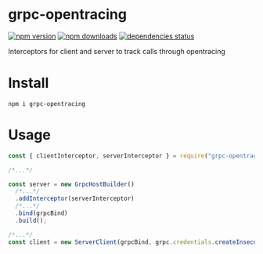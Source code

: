 # grpc-opentracing

[![npm version](https://badge.fury.io/js/grpc-opentracing.svg)](https://www.npmjs.com/package/grpc-opentracing)
[![npm downloads](https://img.shields.io/npm/dt/grpc-opentracing.svg)](https://www.npmjs.com/package/grpc-opentracing)
[![dependencies status](https://img.shields.io/librariesio/github/litichevskiydv/grpc-opentracing)](https://www.npmjs.com/package/grpc-opentracing)

Interceptors for client and server to track calls through opentracing

# Install

`npm i grpc-opentracing`

# Usage

```javascript
const { clientInterceptor, serverInterceptor } = require("grpc-opentracing");

/*...*/

const server = new GrpcHostBuilder()
  /*...*/
  .addInterceptor(serverInterceptor)
  /*...*/
  .bind(grpcBind)
  .build();

/*...*/
const client = new ServerClient(grpcBind, grpc.credentials.createInsecure(), { interceptors: [clientInterceptor] });
```
